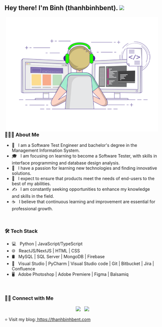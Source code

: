 <h2> Hey there! I'm Binh (thanhbinhbent). <img src="https://github.com/souvikguria98/souvikguria98/blob/master/Hi.gif" width="25"></h2>
<img align="right" alt="GIF" src="https://raw.githubusercontent.com/devSouvik/devSouvik/master/gif3.gif" width="500"/>

<h3> 👨🏻‍💻 About Me </h3>

- 🔭  &nbsp; I am a Software Test Engineer and bachelor's degree in the Management Information System.<br>
- 🎓  &nbsp; I am focusing on learning to become a Software Tester, with skills in interface programming and database design analysis.<br>
- 💼  &nbsp; I have a passion for learning new technologies and finding innovative solutions.<br>
- 🌱  &nbsp; I expect to ensure that products meet the needs of end-users to the best of my abilities.<br>
- ✍️  &nbsp; I am constantly seeking opportunities to enhance my knowledge and skills in the field.<br>
- ☕  &nbsp; I believe that continuous learning and improvement are essential for professional growth.
<br>
<h3>🛠 Tech Stack</h3>

- 💻 &nbsp; Python | JavaScript/TypeScript
- 🌐 &nbsp; ReactJS/NextJS | HTML | CSS
- 🛢 &nbsp; MySQL | SQL Server | MongoDB | Firebase
- 🔧 &nbsp; Visual Studio | PyCharm | Visual Studio code | Git | Bitbucket | Jira | Confluence
- 🖥 &nbsp; Adobe Photoshop | Adobe Premiere | Figma | Balsamiq

<br>
<h3> 🤝🏻 Connect with Me </h3>
<p align="center">  
&nbsp; <a href="https://www.linkedin.com/in/thanhbinhbent/" target="_blank" rel="noopener noreferrer"><img src="https://img.icons8.com/plasticine/100/000000/linkedin.png" width="50" /></a>
&nbsp; <a href="mailto:thanhbinh.bent@gmail.com" target="_blank" rel="noopener noreferrer"><img src="https://img.icons8.com/plasticine/100/000000/gmail.png"  width="50" /></a>
</p>

⭐️ Visit my blog:<a href="https://thanhbinhbent.com" target="_blank"> https://thanhbinhbent.com</a>

